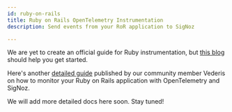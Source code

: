 ```yaml
---
id: ruby-on-rails
title: Ruby on Rails OpenTelemetry Instrumentation
description: Send events from your RoR application to SigNoz

---
```

We are yet to create an official guide for Ruby instrumentation, but [this blog](https://signoz.io/blog/opentelemetry-ruby/) should help you get started.


Here's another <a href = "https://medium.com/@leunardus.vederis714/monitor-your-ruby-on-rails-app-using-signoz-opentelemetry-b59578f3b252" rel="noopener noreferrer nofollow" target="_blank" >detailed guide</a> published by our community member Vederis on how to monitor your Ruby on Rails application with OpenTelemetry and SigNoz.

We will add more detailed docs here soon. Stay tuned!